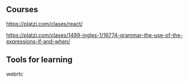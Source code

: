 ## Courses

https://platzi.com/clases/react/

https://platzi.com/clases/1499-ingles-1/16774-grammar-the-use-of-the-expressions-if-and-when/

## Tools for learning

webrtc
